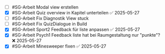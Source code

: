 - [ ] #SG-Arbeit Modal view erstellen
- [x] #SG-Arbeit Quiz overview in Kapitel unterteilen ✅ 2025-05-27
- [ ] #SG-Arbeit Fix Diagnostik View stuck
- [ ] #SG-Arbeit Fix QuizDialogue in Build
- [x] #SG-Arbeit Sport2 Feedback für liste anpassen ✅ 2025-05-27
- [x] #SG-Arbeit Psych1 Feedback liste hat bei Raumgestaltung nur "punkte"? ❌ 2025-05-27
- [x] #SG-Arbeit Minesweeper fixen ✅ 2025-05-27